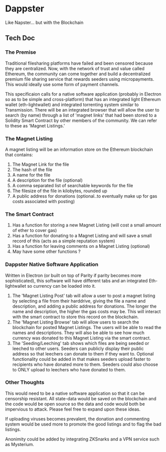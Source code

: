 # Dappster
Like Napster... but with the Blockchain



## Tech Doc

### The Premise

  Traditional filesharing platforms have failed and been censored because they are centralized.  Now, with the network of trust and value called Ethereum, the community can come together and build a decentralized premium file sharing service that rewards seeders using micropayments.  This would ideally use some form of payment channels.
  
  This specificaion calls for a native software application (probably in Electron so as to be simple and cross-platform) that has an integrated light Ethereum wallet (eth-lightwallet) and integrated torrenting system similar to Transmission.  There will be an integrated browser that will allow the user to search (by name) through a list of 'magnet links' that had been stored to a Solidity Smart Contract by other members of the community.  We can refer to these as 'Magnet Listings.'
  
### The Magnet Listing 

A magnet listing will be an information store on the Ethereum blockchain that contains:
1. The Magnet Link for the file
2. The hash of the file
3. A name for the file
4. A description for the file (optional)
5. A comma separated list of searchable keywords for the file 
6. The filesize of the file in kilobytes, rounded up
7. A public address for donations (optional..to eventually make up for gas costs associated with posting)

### The Smart Contract

1. Has a function for storing a new Magnet Listing (will cost a small amount of ether to cover gas)
2. Has a function for donating to a Magnet Listing and will save a small record of this (acts as a simple reputation system) 
3. Has a function for leaving comments on a Magnet Listing (optional)
4. May have some other functions ? 

### Dappster Native Software Application

 Written in Electron (or built on top of Parity if parity becomes more sophisticated), this software will have different tabs and an integrated Eth-lightwallet so currency can be loaded into it.  
 
 1. The 'Magnet Listing Post' tab will allow a user to post a magnet listing by selecting a file from their harddrive, giving the file a name and description, and adding a public address for donations.  The longer the name and description, the higher the gas costs may be.  This will interact with the smart contract to store this record on the blockchain.
 2. The 'Magnet Listing Browse' tab will allow users to search the blockchain for posted Magnet Listings.  The users will be able to read the names and descriptions.  They will also be able to see how much currency was donated to this Magnet Listing via the smart contract.  
 3. The 'Seeding/Leeching' tab shows which files are being seeded or leeched to other users.  Seeders can publicly display their public address so that leechers can donate to them if they want to.   Optional functionality could be added in that makes seeders upload faster to recipients who have donated more to them.  Seeders could also choose to ONLY upload to leechers who have donated to them.  
 
 
 ### Other Thoughts
 This would need to be a native software application so that it can be censorship resistant.  All state-data would be saved on the blockchain and the code would be open source so the data and code would both be impervious to attack.  Please feel free to expand upon these ideas. 
 
 If uploading viruses becomes prevalent, the donation and commenting system would be used more to promote the good listings and to flag the bad listings.  
 
 Anonimity could be added by integrating ZKSnarks and a VPN service such as Mysterium.  
